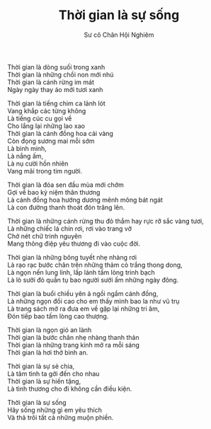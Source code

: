 ﻿---
title: Thời gian là sự sống
author: Sư cô Chân Hội Nghiêm
---

<div class="verse"><p>Thời gian là dòng suối trong xanh<br/>
Thời gian là những chồi non mới nhú<br/>
Thời gian là cánh rừng im mát<br/>
Ngày ngày thay áo mới tươi xanh</p>

<p>Thời gian là tiếng chim ca lảnh lót<br/>
Vang khắp các từng không<br/>
Là tiếng cúc cu gọi về<br/>
Cho lắng lại những lao xao<br/>
Thời gian là cánh đồng hoa cải vàng<br/>
Còn đọng sương mai mỗi sớm<br/>
Là bình minh,<br/>
Là nắng ấm,<br/>
Là nụ cười hồn nhiên<br/>
Vang mãi trong tim người.</p>

<p>Thời gian là đóa sen đầu mùa mới chớm<br/>
Gợi về bao kỷ niệm thân thương<br/>
Là cánh đồng hoa hướng dương mênh mông bát ngát<br/>
Là con đường thanh thoát đón trăng lên.</p>

<p>Thời gian là những cánh rừng thu đỏ thắm hay rực rỡ sắc vàng tươi,<br/>
Là những chiếc lá chín rơi, rơi vào trang vở<br/>
Chở nét chữ trinh nguyên<br/>
Mang thông điệp yêu thương đi vào cuộc đời.</p>

<p>Thời gian là những bông tuyết nhẹ nhàng rơi<br/>
Là rạo rạc bước chân trên những thảm cỏ trắng thong dong,<br/>
Là ngọn nến lung linh, lấp lánh tấm lòng trinh bạch<br/>
Là lò sưởi đỏ quần tụ bao người sưởi ấm những ngày đông.</p>

<p>Thời gian là buổi chiều yên ả ngồi ngắm cánh đồng,<br/>
Là những ngọn đồi cao cho em thấy mình bao la như vũ trụ<br/>
Là trang sách mở ra đưa em về gặp lại những tri âm,<br/>
Đón tiếp bao tấm lòng cao thượng.</p>

<p>Thời gian là ngọn gió an lành<br/>
Thời gian là bước chân nhẹ nhàng thanh thản<br/>
Thời gian là những trang kinh mở ra mỗi sáng<br/>
Thời gian là hơi thở bình an.</p>

<p>Thời gian là sự sẻ chia,<br/>
Là tâm tình ta gởi đến cho nhau<br/>
Thời gian là sự hiến tặng,<br/>
Là tình thương cho đi không cần điều kiện.</p>

<p>Thời gian là sự sống<br/>
Hãy sống những gì em yêu thích<br/>
Và thả trôi tất cả những muộn phiền.</p></div>
